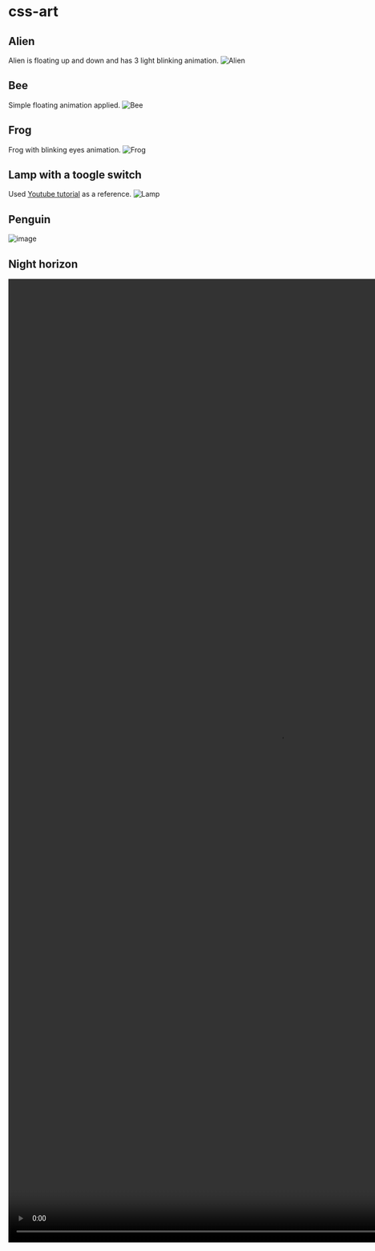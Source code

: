 # css-art

## Alien 
Alien is floating up and down and has 3 light blinking animation.
![Alien](https://github.com/user-attachments/assets/de170373-29bf-4962-a595-3505aabbdc68)


## Bee
Simple floating animation applied.
![Bee](https://github.com/user-attachments/assets/f011a4b5-090e-4b9b-89bf-d94cf8661d1a)

## Frog
Frog with blinking eyes animation.
![Frog](https://github.com/user-attachments/assets/3b7c0331-d88e-404d-86fc-305db3807f49)


## Lamp with a toogle switch
Used [Youtube tutorial](https://www.youtube.com/watch?v=Gy2BP857030) as a reference.
![Lamp](https://github.com/user-attachments/assets/ccf2a630-ec8b-4937-bab0-3b739d9f2aca)

## Penguin
![image](https://github.com/user-attachments/assets/3161613a-ec47-495a-85ea-3d04a6054e33)

## Night horizon
<video src="https://github.com/user-attachments/assets/150900b6-ccd2-415f-9b87-c7e359a8c656" width="1080" height="1920" controls></video>


